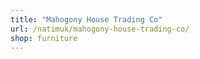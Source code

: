 ```yaml
---
title: "Mahogony House Trading Co"
url: /natimuk/mahogony-house-trading-co/
shop: furniture
---
```

